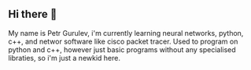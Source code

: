 ## Hi there 👋
My name is Petr Gurulev, i'm currently learning neural networks, python, c++, and networ software like cisco packet tracer. Used to program on python and c++, however just basic programs without any specialised libraties, so i'm just a newkid here.
<!--
**GurulevP/GurulevP** is a ✨ _special_ ✨ repository because its `README.md` (this file) appears on your GitHub profile.

Here are some ideas to get you started:

- 🔭 I’m currently working on ...
- 🌱 I’m currently learning ...
- 👯 I’m looking to collaborate on ...
- 🤔 I’m looking for help with ...
- 💬 Ask me about ...
- 📫 How to reach me: ...
- 😄 Pronouns: ...
- ⚡ Fun fact: ...
-->
